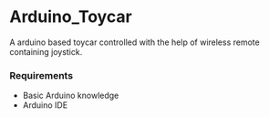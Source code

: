 # Arduino_Toycar
A arduino based toycar controlled with the help of wireless remote containing joystick.
### Requirements
* Basic Arduino knowledge
* Arduino IDE
